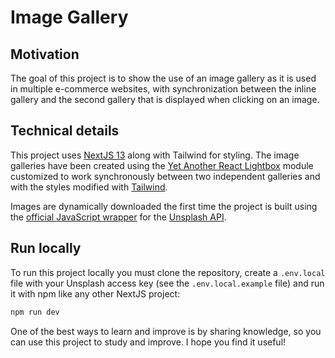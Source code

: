 # Image Gallery

## Motivation

The goal of this project is to show the use of an image gallery as it is used in multiple e-commerce websites, with synchronization between the inline gallery and the second gallery that is displayed when clicking on an image.

## Technical details

This project uses [NextJS 13][nextjs-13] along with Tailwind for styling. The image galleries have been created using the [Yet Another React Lightbox][yet-another-react-lightbox] module customized to work synchronously between two independent galleries and with the styles modified with [Tailwind][tailwind].

Images are dynamically downloaded the first time the project is built using the [official JavaScript wrapper][official unsplash javascript wrapper] for the [Unsplash API][unsplash api].

## Run locally

To run this project locally you must clone the repository, create a `.env.local` file with your Unsplash access key (see the `.env.local.example` file) and run it with npm like any other NextJS project:

```sh
npm run dev
```

One of the best ways to learn and improve is by sharing knowledge, so you can use this project to study and improve. I hope you find it useful!

[nextjs-13]: https://nextjs.org
[yet-another-react-lightbox]: https://yet-another-react-lightbox.com
[tailwind]: https://tailwindcss.com
[official unsplash javascript wrapper]: https://www.npmjs.com/package/unsplash-js
[unsplash api]: https://unsplash.com/developers
